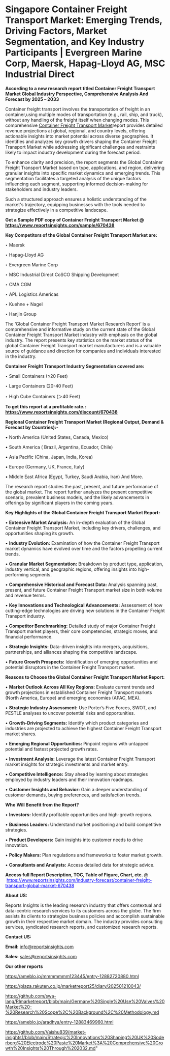 # Singapore Container Freight Transport Market: Emerging Trends, Driving Factors, Market Segmentation, and Key Industry Participants | Evergreen Marine Corp, Maersk, Hapag-Lloyd AG, MSC Industrial Direct

<strong>According to a new research report titled Container Freight Transport Market Global Industry Perspective, Comprehensive Analysis And Forecast by 2025 – 2033</strong>

Container freight transport involves the transportation of freight in an container,using multiple modes of transportation (e.g., rail, ship, and truck), without any handling of the freight itself when changing modes. This comprehensive <a href=https://www.reportsinsights.com/sample/670438>Container Freight Transport Market</a>report provides detailed revenue projections at global, regional, and country levels, offering actionable insights into market potential across diverse geographies. It identifies and analyzes key growth drivers shaping the Container Freight Transport Market while addressing significant challenges and restraints likely to impact industry development during the forecast period.

To enhance clarity and precision, the report segments the Global Container Freight Transport Market based on type, applications, and region, delivering granular insights into specific market dynamics and emerging trends. This segmentation facilitates a targeted analysis of the unique factors influencing each segment, supporting informed decision-making for stakeholders and industry leaders.

Such a structured approach ensures a holistic understanding of the market's trajectory, equipping businesses with the tools needed to strategize effectively in a competitive landscape.

<strong>Get a Sample PDF copy of Container Freight Transport Market </strong><strong>@<a href=https://www.reportsinsights.com/sample/670438 style=color:#0000ff;> https://www.reportsinsights.com/sample/670438</a></strong></font>

<strong>Key Competitors of the Global Container Freight Transport Market are:</strong>

‣ Maersk

‣ Hapag-Lloyd AG

‣ Evergreen Marine Corp

‣ MSC Industrial Direct CoSCO Shipping Development

‣ CMA CGM

‣ APL Logistics Americas

‣ Kuehne + Nagel

‣ Hanjin Group

The ‘Global Container Freight Transport Market Research Report’ is a comprehensive and informative study on the current state of the Global Container Freight Transport Market industry with emphasis on the global industry. The report presents key statistics on the market status of the global Container Freight Transport market manufacturers and is a valuable source of guidance and direction for companies and individuals interested in the industry.

<strong>Container Freight Transport Industry Segmentation covered are:</strong>

‣ Small Containers (≤20 Feet)

‣ Large Containers (20-40 Feet)

‣ High Cube Containers (＞40 Feet)

<strong>To get this report at a profitable rate.: <a href=https://www.reportsinsights.com/discount/670438 style=color:#0000ff;>https://www.reportsinsights.com/discount/670438</a></strong></font>

<strong>Regional Container Freight Transport Market (Regional Output, Demand &amp; Forecast by Countries):-</strong>

• North America (United States, Canada, Mexico)

• South America ( Brazil, Argentina, Ecuador, Chile)

• Asia Pacific (China, Japan, India, Korea)

• Europe (Germany, UK, France, Italy)

• Middle East Africa (Egypt, Turkey, Saudi Arabia, Iran) And More.

The research report studies the past, present, and future performance of the global market. The report further analyzes the present competitive scenario, prevalent business models, and the likely advancements in offerings by significant players in the coming years.

<strong>Key Highlights of the Global Container Freight Transport Market Report:</strong>

• <strong>Extensive Market Analysis:</strong> An in-depth evaluation of the Global Container Freight Transport Market, including key drivers, challenges, and opportunities shaping its growth.

• <strong>Industry Evolution:</strong> Examination of how the Container Freight Transport market dynamics have evolved over time and the factors propelling current trends.

• <strong>Granular Market Segmentation:</strong> Breakdown by product type, application, industry vertical, and geographic regions, offering insights into high-performing segments.

• <strong>Comprehensive Historical and Forecast Data:</strong> Analysis spanning past, present, and future Container Freight Transport market size in both volume and revenue terms.

• <strong>Key Innovations and Technological Advancements:</strong> Assessment of how cutting-edge technologies are driving new solutions in the Container Freight Transport industry.

• <strong>Competitor Benchmarking:</strong> Detailed study of major Container Freight Transport market players, their core competencies, strategic moves, and financial performance.

• <strong>Strategic Insights:</strong> Data-driven insights into mergers, acquisitions, partnerships, and alliances shaping the competitive landscape.

• <strong>Future Growth Prospects:</strong> Identification of emerging opportunities and potential disruptors in the Container Freight Transport market.

<strong>Reasons to Choose the Global Container Freight Transport Market Report:</strong>

• <strong>Market Outlook Across All Key Regions:</strong> Evaluate current trends and growth projections in established Container Freight Transport markets (North America, Europe) and emerging economies (APAC, MEA).

• <strong>Strategic Industry Assessment:</strong> Use Porter’s Five Forces, SWOT, and PESTLE analyses to uncover potential risks and opportunities.

• <strong>Growth-Driving Segments:</strong> Identify which product categories and industries are projected to achieve the highest Container Freight Transport market shares.

• <strong>Emerging Regional Opportunities:</strong> Pinpoint regions with untapped potential and fastest projected growth rates.

• <strong>Investment Analysis:</strong> Leverage the latest Container Freight Transport market insights for strategic investments and market entry.

• <strong>Competitive Intelligence:</strong> Stay ahead by learning about strategies employed by industry leaders and their innovation roadmaps.

• <strong>Customer Insights and Behavior:</strong> Gain a deeper understanding of customer demands, buying preferences, and satisfaction trends.

<strong>Who Will Benefit from the Report?</strong>

• <strong>Investors:</strong> Identify profitable opportunities and high-growth regions.

• <strong>Business Leaders:</strong> Understand market positioning and build competitive strategies.

• <strong>Product Developers:</strong> Gain insights into customer needs to drive innovation.

• <strong>Policy Makers:</strong> Plan regulations and frameworks to foster market growth.

• <strong>Consultants and Analysts:</strong> Access detailed data for strategic advice.
</ul>
<strong>Access full Report Description, TOC, Table of Figure, Chart, etc. </strong>@  <a href=https://www.reportsinsights.com/industry-forecast/container-freight-transport-global-market-670438 style=color:#0000ff;>https://www.reportsinsights.com/industry-forecast/container-freight-transport-global-market-670438</a></font>

<strong><strong>About US</strong>:</strong>

Reports Insights is the leading research industry that offers contextual and data-centric research services to its customers across the globe. The firm assists its clients to strategize business policies and accomplish sustainable growth in their respective market domain. The industry provides consulting services, syndicated research reports, and customized research reports.

<strong>Contact US:</strong>

<p class=""""><b>Email:</b> <a href=mailto:info@reportsinsights.com>info@reportsinsights.com</a></p>
<p class=""""><b>Sales:</b> <a href=mailto:sales@reportsinsights.com>sales@reportsinsights.com</a></p>

<strong>Our other reports</strong>

<a href=https://ameblo.jp/mmmmmmm123445/entry-12882720880.html>https://ameblo.jp/mmmmmmm123445/entry-12882720880.html</a>

<a href=https://plaza.rakuten.co.jp/marketreport25/diary/202501210043/>https://plaza.rakuten.co.jp/marketreport25/diary/202501210043/</a>

<a href=https://github.com/swa-lang/RImarketreport/blob/main/Germany%20Single%20Use%20Valves%20Market%20-%20Research%20Scope%2C%20Background%2C%20Methodology.md>https://github.com/swa-lang/RImarketreport/blob/main/Germany%20Single%20Use%20Valves%20Market%20-%20Research%20Scope%2C%20Background%2C%20Methodology.md</a>

<a href=https://ameblo.jp/aradhya/entry-12883469960.html>https://ameblo.jp/aradhya/entry-12883469960.html</a>

<a href=https://github.com/Vaishu839/market-insights1/blob/main/Strategic%20Innovations%20Shaping%20UK%20Soderberg%20Electrode%20Paste%20Market%3A%20Comprehensive%20Growth%20Insights%20Through%202032.md>https://github.com/Vaishu839/market-insights1/blob/main/Strategic%20Innovations%20Shaping%20UK%20Soderberg%20Electrode%20Paste%20Market%3A%20Comprehensive%20Growth%20Insights%20Through%202032.md</a>"
